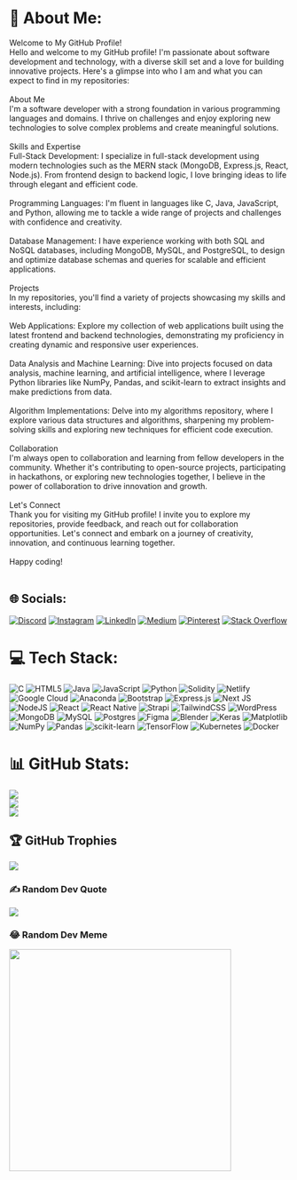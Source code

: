 # 💫 About Me:
Welcome to My GitHub Profile!<br>Hello and welcome to my GitHub profile! I'm passionate about software development and technology, with a diverse skill set and a love for building innovative projects. Here's a glimpse into who I am and what you can expect to find in my repositories:<br><br>About Me<br>I'm a software developer with a strong foundation in various programming languages and domains. I thrive on challenges and enjoy exploring new technologies to solve complex problems and create meaningful solutions.<br><br>Skills and Expertise<br>Full-Stack Development: I specialize in full-stack development using modern technologies such as the MERN stack (MongoDB, Express.js, React, Node.js). From frontend design to backend logic, I love bringing ideas to life through elegant and efficient code.<br><br>Programming Languages: I'm fluent in languages like C, Java, JavaScript, and Python, allowing me to tackle a wide range of projects and challenges with confidence and creativity.<br><br>Database Management: I have experience working with both SQL and NoSQL databases, including MongoDB, MySQL, and PostgreSQL, to design and optimize database schemas and queries for scalable and efficient applications.<br><br>Projects<br>In my repositories, you'll find a variety of projects showcasing my skills and interests, including:<br><br>Web Applications: Explore my collection of web applications built using the latest frontend and backend technologies, demonstrating my proficiency in creating dynamic and responsive user experiences.<br><br>Data Analysis and Machine Learning: Dive into projects focused on data analysis, machine learning, and artificial intelligence, where I leverage Python libraries like NumPy, Pandas, and scikit-learn to extract insights and make predictions from data.<br><br>Algorithm Implementations: Delve into my algorithms repository, where I explore various data structures and algorithms, sharpening my problem-solving skills and exploring new techniques for efficient code execution.<br><br>Collaboration<br>I'm always open to collaboration and learning from fellow developers in the community. Whether it's contributing to open-source projects, participating in hackathons, or exploring new technologies together, I believe in the power of collaboration to drive innovation and growth.<br><br>Let's Connect<br>Thank you for visiting my GitHub profile! I invite you to explore my repositories, provide feedback, and reach out for collaboration opportunities. Let's connect and embark on a journey of creativity, innovation, and continuous learning together.<br><br>Happy coding!<br><br>


## 🌐 Socials:
[![Discord](https://img.shields.io/badge/Discord-%237289DA.svg?logo=discord&logoColor=white)](https://discord.gg/freddyty_12000) [![Instagram](https://img.shields.io/badge/Instagram-%23E4405F.svg?logo=Instagram&logoColor=white)](https://instagram.com/thee._.freddyty) [![LinkedIn](https://img.shields.io/badge/LinkedIn-%230077B5.svg?logo=linkedin&logoColor=white)](https://linkedin.com/in/https://www.linkedin.com/in/fredrick-mutui-08647928a/overlay/about-this-profile/?lipi=urn%3Ali%3Apage%3Ad_flagship3_profile_view_base%3BAs60Ux3qQs2J%2Fpxy2xGoQA%3D%3D) [![Medium](https://img.shields.io/badge/Medium-12100E?logo=medium&logoColor=white)](https://medium.com/@@fredrickmutui640) [![Pinterest](https://img.shields.io/badge/Pinterest-%23E60023.svg?logo=Pinterest&logoColor=white)](https://pinterest.com/fredrickmutui)  [![Stack Overflow](https://img.shields.io/badge/-Stackoverflow-FE7A16?logo=stack-overflow&logoColor=white)](https://stackoverflow.com/users/21178053) 

# 💻 Tech Stack:
![C](https://img.shields.io/badge/c-%2300599C.svg?style=plastic&logo=c&logoColor=white) ![HTML5](https://img.shields.io/badge/html5-%23E34F26.svg?style=plastic&logo=html5&logoColor=white) ![Java](https://img.shields.io/badge/java-%23ED8B00.svg?style=plastic&logo=openjdk&logoColor=white) ![JavaScript](https://img.shields.io/badge/javascript-%23323330.svg?style=plastic&logo=javascript&logoColor=%23F7DF1E) ![Python](https://img.shields.io/badge/python-3670A0?style=plastic&logo=python&logoColor=ffdd54) ![Solidity](https://img.shields.io/badge/Solidity-%23363636.svg?style=plastic&logo=solidity&logoColor=white) ![Netlify](https://img.shields.io/badge/netlify-%23000000.svg?style=plastic&logo=netlify&logoColor=#00C7B7) ![Google Cloud](https://img.shields.io/badge/GoogleCloud-%234285F4.svg?style=plastic&logo=google-cloud&logoColor=white) ![Anaconda](https://img.shields.io/badge/Anaconda-%2344A833.svg?style=plastic&logo=anaconda&logoColor=white) ![Bootstrap](https://img.shields.io/badge/bootstrap-%238511FA.svg?style=plastic&logo=bootstrap&logoColor=white) ![Express.js](https://img.shields.io/badge/express.js-%23404d59.svg?style=plastic&logo=express&logoColor=%2361DAFB) ![Next JS](https://img.shields.io/badge/Next-black?style=plastic&logo=next.js&logoColor=white) ![NodeJS](https://img.shields.io/badge/node.js-6DA55F?style=plastic&logo=node.js&logoColor=white) ![React](https://img.shields.io/badge/react-%2320232a.svg?style=plastic&logo=react&logoColor=%2361DAFB) ![React Native](https://img.shields.io/badge/react_native-%2320232a.svg?style=plastic&logo=react&logoColor=%2361DAFB) ![Strapi](https://img.shields.io/badge/strapi-%232E7EEA.svg?style=plastic&logo=strapi&logoColor=white) ![TailwindCSS](https://img.shields.io/badge/tailwindcss-%2338B2AC.svg?style=plastic&logo=tailwind-css&logoColor=white) ![WordPress](https://img.shields.io/badge/WordPress-%23117AC9.svg?style=plastic&logo=WordPress&logoColor=white) ![MongoDB](https://img.shields.io/badge/MongoDB-%234ea94b.svg?style=plastic&logo=mongodb&logoColor=white) ![MySQL](https://img.shields.io/badge/mysql-%2300000f.svg?style=plastic&logo=mysql&logoColor=white) ![Postgres](https://img.shields.io/badge/postgres-%23316192.svg?style=plastic&logo=postgresql&logoColor=white) ![Figma](https://img.shields.io/badge/figma-%23F24E1E.svg?style=plastic&logo=figma&logoColor=white) ![Blender](https://img.shields.io/badge/blender-%23F5792A.svg?style=plastic&logo=blender&logoColor=white) ![Keras](https://img.shields.io/badge/Keras-%23D00000.svg?style=plastic&logo=Keras&logoColor=white) ![Matplotlib](https://img.shields.io/badge/Matplotlib-%23ffffff.svg?style=plastic&logo=Matplotlib&logoColor=black) ![NumPy](https://img.shields.io/badge/numpy-%23013243.svg?style=plastic&logo=numpy&logoColor=white) ![Pandas](https://img.shields.io/badge/pandas-%23150458.svg?style=plastic&logo=pandas&logoColor=white) ![scikit-learn](https://img.shields.io/badge/scikit--learn-%23F7931E.svg?style=plastic&logo=scikit-learn&logoColor=white) ![TensorFlow](https://img.shields.io/badge/TensorFlow-%23FF6F00.svg?style=plastic&logo=TensorFlow&logoColor=white) ![Kubernetes](https://img.shields.io/badge/kubernetes-%23326ce5.svg?style=plastic&logo=kubernetes&logoColor=white) ![Docker](https://img.shields.io/badge/docker-%230db7ed.svg?style=plastic&logo=docker&logoColor=white)
# 📊 GitHub Stats:
![](https://github-readme-stats.vercel.app/api?username=MEDDKFMF&theme=dark&hide_border=false&include_all_commits=false&count_private=false)<br/>
![](https://github-readme-streak-stats.herokuapp.com/?user=MEDDKFMF&theme=dark&hide_border=false)<br/>
![](https://github-readme-stats.vercel.app/api/top-langs/?username=MEDDKFMF&theme=dark&hide_border=false&include_all_commits=false&count_private=false&layout=compact)

## 🏆 GitHub Trophies
![](https://github-profile-trophy.vercel.app/?username=MEDDKFMF&theme=radical&no-frame=false&no-bg=false&margin-w=4)

### ✍️ Random Dev Quote
![](https://quotes-github-readme.vercel.app/api?type=horizontal&theme=radical)

### 😂 Random Dev Meme
<img src='https://randommeme-five.vercel.app/' style="height: 400px;"/>

<!-- Proudly created with GPRM ( https://gprm.itsvg.in ) -->
